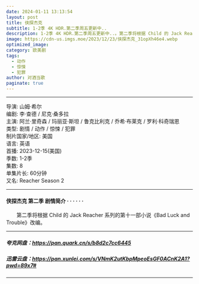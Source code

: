 ```yaml
---
date: 2024-01-11 13:13:54
layout: post
title: 侠探杰克
subtitle: 1-2季 4K HDR.第二季周五更新中..
description: 1-2季 4K HDR.第二季周五更新中..。第二季将根据 Child 的 Jack Reacher 系列的第十一部小说《Bad Luck and Trouble》改编。...
image: https://cdn-us.imgs.moe/2023/12/23/侠探杰克_31opXh46e4.webp
optimized_image: 
category: 欧美剧
tags:
  - 动作
  - 惊悚
  - 犯罪
author: 对酒当歌
paginate: true
---
```


---

导演: 山姆·希尔  
编剧: 李·查德 / 尼克·桑多拉  
主演: 阿兰·里奇森 / 玛丽亚·斯坦 / 鲁克比利克 / 乔希·布莱克 / 罗利·科奇瑞恩  
类型: 剧情 / 动作 / 惊悚 / 犯罪  
制片国家/地区: 美国  
语言: 英语  
首播: 2023-12-15(美国)  
季数: 1-2季  
集数: 8  
单集片长: 60分钟  
又名: Reacher Season 2  

---

#### 侠探杰克 第二季 剧情简介 · · · · · ·

　　第二季将根据 Child 的 Jack Reacher 系列的第十一部小说《Bad Luck and Trouble》改编。

---

##### 夸克网盘：<https://pan.quark.cn/s/b8d2c7cc6445>

##### 迅雷云盘：<https://pan.xunlei.com/s/VNmK2utKbpMpeoEsGF0ACnK2A1?pwd=89x7#>

---
